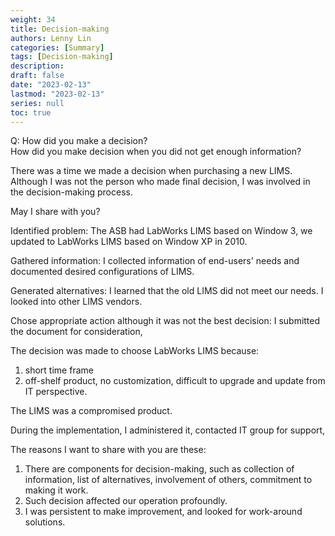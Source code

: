 ```yaml
---
weight: 34
title: Decision-making
authors: Lenny Lin
categories: [Summary]
tags: [Decision-making]
description: 
draft: false
date: "2023-02-13"
lastmod: "2023-02-13"
series: null
toc: true
---
```


Q: How did you make a decision?  
How did you make decision when you did not get enough information?  

There was a time we made a decision when purchasing a new LIMS.  Although I was not the person who made final decision, I was involved in the decision-making process.  

May I share with you?  


Identified problem: The ASB had LabWorks LIMS based on Window 3, we updated to LabWorks LIMS based on Window XP in 2010. 

Gathered information: I collected information of end-users' needs and documented desired configurations of LIMS.  

Generated alternatives: I learned that the old LIMS did not meet our needs.  I looked into other LIMS vendors.

Chose appropriate action although it was not the best decision: I submitted the document for consideration, 

The decision was made to choose LabWorks LIMS because:  
1) short time frame  
2) off-shelf product, no customization, difficult to upgrade and update from IT perspective.

The LIMS was a compromised product.

During the implementation, I administered it, contacted IT group for support, 

The reasons I want to share with you are these:  
1) There are components for decision-making, such as collection of information, list of alternatives, involvement of others, commitment to making it work.  
2) Such decision affected our operation profoundly.  
3) I was persistent to make improvement, and looked for work-around solutions.